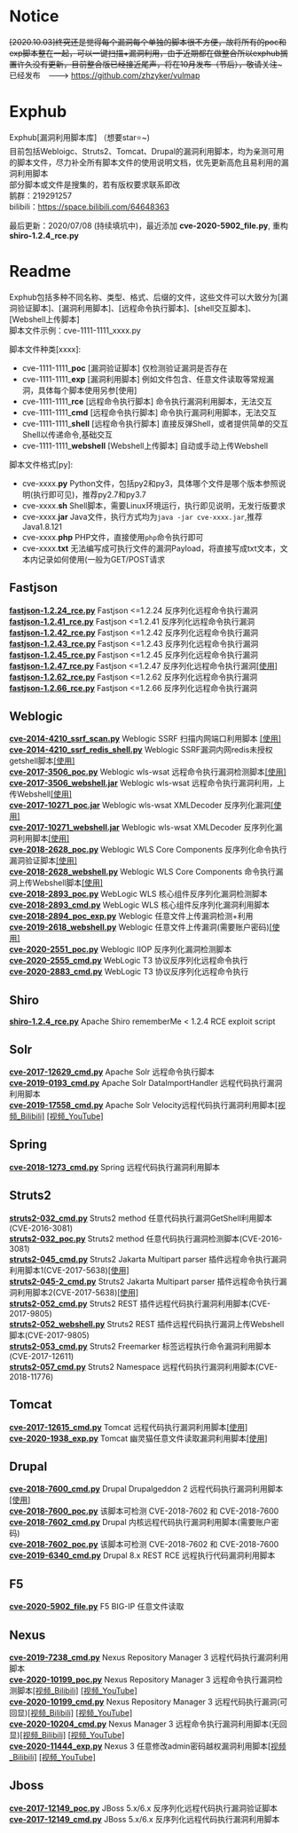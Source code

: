 # Notice
~~[2020.10.03]终究还是觉得每个漏洞每个单独的脚本很不方便，故将所有的poc和exp脚本整在一起，可以一键扫描+漏洞利用，由于近期都在做整合所以exphub搁置许久没有更新，目前整合版已经接近尾声，将在10月发布（节后），敬请关注~~~
已经发布　———>  https://github.com/zhzyker/vulmap

# Exphub
Exphub[漏洞利用脚本库] （想要star⭐~)  
目前包括Webloigc、Struts2、Tomcat、Drupal的漏洞利用脚本，均为亲测可用的脚本文件，尽力补全所有脚本文件的使用说明文档，优先更新高危且易利用的漏洞利用脚本  
部分脚本或文件是搜集的，若有版权要求联系即改  
鹅群：219291257  
bilibili：https://space.bilibili.com/64648363

最后更新：2020/07/08 (持续填坑中)，最近添加 **cve-2020-5902_file.py**, 重构**shiro-1.2.4_rce.py**

# Readme
Exphub包括多种不同名称、类型、格式、后缀的文件，这些文件可以大致分为[漏洞验证脚本]、[漏洞利用脚本]、[远程命令执行脚本]、[shell交互脚本]、[Webshell上传脚本]  
脚本文件示例：cve-1111-1111_xxxx.py  

脚本文件种类[xxxx]:  
- cve-1111-1111_**poc** [漏洞验证脚本] 仅检测验证漏洞是否存在
- cve-1111-1111_**exp** [漏洞利用脚本] 例如文件包含、任意文件读取等常规漏洞，具体每个脚本使用另参[使用]
- cve-1111-1111_**rce** [远程命令执行脚本] 命令执行漏洞利用脚本，无法交互  
- cve-1111-1111_**cmd** [远程命令执行脚本] 命令执行漏洞利用脚本，无法交互
- cve-1111-1111_**shell** [远程命令执行脚本] 直接反弹Shell，或者提供简单的交互Shell以传递命令,基础交互
- cve-1111-1111_**webshell** [Webshell上传脚本] 自动或手动上传Webshell  

脚本文件格式[py]:  
- cve-xxxx.**py** Python文件，包括py2和py3，具体哪个文件是哪个版本参照说明(执行即可见)，推荐py2.7和py3.7
- cve-xxxx.**sh** Shell脚本，需要Linux环境运行，执行即见说明，无发行版要求
- cve-xxxx.**jar** Java文件，执行方式均为`java -jar cve-xxxx.jar`,推荐Java1.8.121
- cve-xxxx.**php** PHP文件，直接使用`php`命令执行即可
- cve-xxxx.**txt** 无法编写成可执行文件的漏洞Payload，将直接写成txt文本，文本内记录如何使用(一般为GET/POST请求

## Fastjson
[**fastjson-1.2.24_rce.py**](https://github.com/zhzyker/exphub/tree/master/fastjson) Fastjson <=1.2.24 反序列化远程命令执行漏洞  
[**fastjson-1.2.41_rce.py**](https://github.com/zhzyker/exphub/tree/master/fastjson) Fastjson <=1.2.41 反序列化远程命令执行漏洞  
[**fastjson-1.2.42_rce.py**](https://github.com/zhzyker/exphub/tree/master/fastjson) Fastjson <=1.2.42 反序列化远程命令执行漏洞  
[**fastjson-1.2.43_rce.py**](https://github.com/zhzyker/exphub/tree/master/fastjson) Fastjson <=1.2.43 反序列化远程命令执行漏洞  
[**fastjson-1.2.45_rce.py**](https://github.com/zhzyker/exphub/tree/master/fastjson) Fastjson <=1.2.45 反序列化远程命令执行漏洞  
[**fastjson-1.2.47_rce.py**](https://github.com/zhzyker/exphub/tree/master/fastjson) Fastjson <=1.2.47 反序列化远程命令执行漏洞[[使用]](https://freeerror.org/d/512)  
[**fastjson-1.2.62_rce.py**](https://github.com/zhzyker/exphub/tree/master/fastjson) Fastjson <=1.2.62 反序列化远程命令执行漏洞  
[**fastjson-1.2.66_rce.py**](https://github.com/zhzyker/exphub/tree/master/fastjson) Fastjson <=1.2.66 反序列化远程命令执行漏洞  

## Weblogic
[**cve-2014-4210_ssrf_scan.py**](https://github.com/zhzyker/exphub/blob/master/weblogic/) Weblogic SSRF 扫描内网端口利用脚本 [[使用]](https://freeerror.org/d/483)  
[**cve-2014-4210_ssrf_redis_shell.py**](https://github.com/zhzyker/exphub/blob/master/weblogic/) Weblogic SSRF漏洞内网redis未授权getshell脚本[[使用]](https://freeerror.org/d/483)  
[**cve-2017-3506_poc.py**](https://github.com/zhzyker/exphub/blob/master/weblogic/) Weblogic wls-wsat 远程命令执行漏洞检测脚本[[使用]](https://freeerror.org/d/468)  
[**cve-2017-3506_webshell.jar**](https://github.com/zhzyker/exphub/blob/master/weblogic/) Weblogic wls-wsat 远程命令执行漏洞利用，上传Webshell[[使用]](https://freeerror.org/d/468)  
[**cve-2017-10271_poc.jar**](https://github.com/zhzyker/exphub/blob/master/weblogic/) Weblogic wls-wsat XMLDecoder 反序列化漏洞[[使用]](https://freeerror.org/d/460)  
[**cve-2017-10271_webshell.jar**](https://github.com/zhzyker/exphub/blob/master/weblogic/) Weblogic wls-wsat XMLDecoder 反序列化漏洞利用脚本[[使用]](https://freeerror.org/d/460)  
[**cve-2018-2628_poc.py**](https://github.com/zhzyker/exphub/blob/master/weblogic/) Weblogic WLS Core Components 反序列化命令执行漏洞验证脚本[[使用]](https://freeerror.org/d/464)  
[**cve-2018-2628_webshell.py**](https://github.com/zhzyker/exphub/blob/master/weblogic/) 	Weblogic WLS Core Components 命令执行漏洞上传Webshell脚本[[使用]](https://freeerror.org/d/464)  
[**cve-2018-2893_poc.py**](https://github.com/zhzyker/exphub/blob/master/weblogic/) WebLogic WLS 核心组件反序列化漏洞检测脚本  
[**cve-2018-2893_cmd.py**](https://github.com/zhzyker/exphub/blob/master/weblogic/) WebLogic WLS 核心组件反序列化漏洞利用脚本  
[**cve-2018-2894_poc_exp.py**](https://github.com/zhzyker/exphub/blob/master/weblogic/)	Weblogic 任意文件上传漏洞检测+利用  
[**cve-2019-2618_webshell.py**](https://github.com/zhzyker/exphub/blob/master/weblogic/) Weblogic 任意文件上传漏洞(需要账户密码)[[使用]](https://freeerror.org/d/469)  
[**cve-2020-2551_poc.py**](https://github.com/zhzyker/exphub/blob/master/weblogic/) Weblogic IIOP 反序列化漏洞检测脚本  
[**cve-2020-2555_cmd.py**](https://github.com/zhzyker/exphub/blob/master/weblogic/) WebLogic T3 协议反序列化远程命令执行  
[**cve-2020-2883_cmd.py**](https://github.com/zhzyker/exphub/blob/master/weblogic/) WebLogic T3 协议反序列化远程命令执行

## Shiro
[**shiro-1.2.4_rce.py**](https://github.com/zhzyker/exphub/tree/master/shiro) Apache Shiro rememberMe < 1.2.4 RCE exploit script  

## Solr
[**cve-2017-12629_cmd.py**](https://github.com/zhzyker/exphub/tree/master/solr) Apache Solr 远程命令执行脚本  
[**cve-2019-0193_cmd.py**](https://github.com/zhzyker/exphub/tree/master/solr) Apache Solr DataImportHandler 远程代码执行漏洞利用脚本  
[**cve-2019-17558_cmd.py**](https://github.com/zhzyker/exphub/tree/master/solr) Apache Solr Velocity远程代码执行漏洞利用脚本[[视频_Bilibili]](https://www.bilibili.com/video/BV1jf4y12749) [[视频_YouTube]](https://www.youtube.com/watch?v=WP81oOl2AgU)  

## Spring
[**cve-2018-1273_cmd.py**](https://github.com/zhzyker/exphub/tree/master/spring) Spring 远程代码执行漏洞利用脚本  

## Struts2
[**struts2-032_cmd.py**](https://github.com/zhzyker/exphub/blob/master/struts2)	Struts2 method 任意代码执行漏洞GetShell利用脚本(CVE-2016-3081)  
[**struts2-032_poc.py**](https://github.com/zhzyker/exphub/blob/master/struts2)	Struts2 method 任意代码执行漏洞检测脚本(CVE-2016-3081)    
[**struts2-045_cmd.py**](https://github.com/zhzyker/exphub/blob/master/struts2)	Struts2 Jakarta Multipart parser 插件远程命令执行漏洞利用脚本1(CVE-2017-5638)[[使用]](https://freeerror.org/d/490)  
[**struts2-045-2_cmd.py**](https://github.com/zhzyker/exphub/blob/master/struts2)	Struts2 Jakarta Multipart parser 插件远程命令执行漏洞利用脚本2(CVE-2017-5638)[[使用]](https://freeerror.org/d/490)  
[**struts2-052_cmd.py**](https://github.com/zhzyker/exphub/blob/master/struts2) Struts2 REST 插件远程代码执行漏洞利用脚本(CVE-2017-9805)  
[**struts2-052_webshell.py**](https://github.com/zhzyker/exphub/blob/master/struts2) Struts2 REST 插件远程代码执行漏洞上传Webshell脚本(CVE-2017-9805)  
[**struts2-053_cmd.py**](https://github.com/zhzyker/exphub/blob/master/struts2) Struts2 Freemarker 标签远程执行命令漏洞利用脚本(CVE-2017-12611)  
[**struts2-057_cmd.py**](https://github.com/zhzyker/exphub/blob/master/struts2) Struts2 Namespace 远程代码执行漏洞利用脚本(CVE-2018-11776)  

## Tomcat
[**cve-2017-12615_cmd.py**](https://github.com/zhzyker/exphub/blob/master/tomcat/) Tomcat 远程代码执行漏洞利用脚本[[使用]](https://freeerror.org/d/411)  
[**cve-2020-1938_exp.py**](https://github.com/zhzyker/exphub/blob/master/tomcat/) Tomcat 幽灵猫任意文件读取漏洞利用脚本[[使用]](https://freeerror.org/d/484)  

## Drupal
[**cve-2018-7600_cmd.py**](https://github.com/zhzyker/exphub/tree/master/drupal) Drupal Drupalgeddon 2 远程代码执行漏洞利用脚本[[使用]](https://freeerror.org/d/426)  
[**cve-2018-7600_poc.py**](https://github.com/zhzyker/exphub/tree/master/drupal) 该脚本可检测 CVE-2018-7602 和 CVE-2018-7600  
[**cve-2018-7602_cmd.py**](https://github.com/zhzyker/exphub/tree/master/drupal) Drupal 内核远程代码执行漏洞利用脚本(需要账户密码)  
[**cve-2018-7602_poc.py**](https://github.com/zhzyker/exphub/tree/master/drupal) 该脚本可检测 CVE-2018-7602 和 CVE-2018-7600  
[**cve-2019-6340_cmd.py**](https://github.com/zhzyker/exphub/tree/master/drupal) Drupal 8.x REST RCE 远程执行代码漏洞利用脚本 

## F5
[**cve-2020-5902_file.py**](https://github.com/zhzyker/exphub/tree/master/f5) F5 BIG-IP 任意文件读取  

## Nexus
[**cve-2019-7238_cmd.py**](https://github.com/zhzyker/exphub/tree/master/nexus/) Nexus Repository Manager 3 远程代码执行漏洞利用脚本  
[**cve-2020-10199_poc.py**](https://github.com/zhzyker/exphub/tree/master/nexus/) Nexus Repository Manager 3 远程命令执行漏洞检测脚本[[视频_Bilibili]](https://www.bilibili.com/video/BV1uQ4y1P7MA/) [[视频_YouTube]](https://www.youtube.com/watch?v=ocQMDYxTMKk)  
[**cve-2020-10199_cmd.py**](https://github.com/zhzyker/exphub/tree/master/nexus/) Nexus Repository Manager 3 远程代码执行漏洞(可回显)[[视频_Bilibili]](https://www.bilibili.com/video/BV1uQ4y1P7MA/) [[视频_YouTube]](https://www.youtube.com/watch?v=ocQMDYxTMKk)  
[**cve-2020-10204_cmd.py**](https://github.com/zhzyker/exphub/tree/master/nexus/)	Nexus Manager 3 远程命令执行漏洞利用脚本(无回显)[[视频_Bilibili]](https://www.bilibili.com/video/BV1uQ4y1P7MA/) [[视频_YouTube]](https://www.youtube.com/watch?v=ocQMDYxTMKk)  
[**cve-2020-11444_exp.py**](https://github.com/zhzyker/exphub/tree/master/nexus/)	Nexus 3 任意修改admin密码越权漏洞利用脚本[[视频_Bilibili]](https://www.bilibili.com/video/BV1uQ4y1P7MA/) [[视频_YouTube]](https://www.youtube.com/watch?v=ocQMDYxTMKk)  

## Jboss
[**cve-2017-12149_poc.py**](https://github.com/zhzyker/exphub/tree/master/jboss) JBoss 5.x/6.x 反序列化远程代码执行漏洞验证脚本  
[**cve-2017-12149_cmd.py**](https://github.com/zhzyker/exphub/tree/master/jboss) JBoss 5.x/6.x 反序列化远程代码执行漏洞利用脚本  
